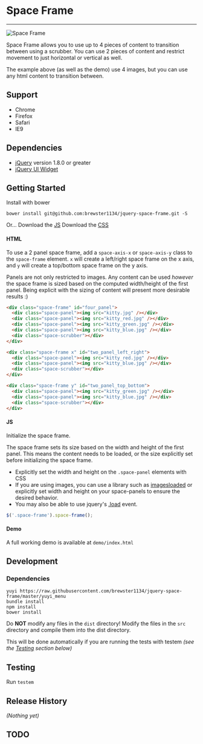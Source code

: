 # Space Frame
---

![Space Frame](http://i.imgur.com/W9sXrgK.gif)

Space Frame allows you to use up to 4 pieces of content to transition between using a scrubber.  You can use 2 pieces of content and restrict movement to just horizontal or vertical as well.

The example above (as well as the demo) use 4 images, but you can use any html content to transition between.

## Support

* Chrome
* Firefox
* Safari
* IE9

## Dependencies

* [jQuery](http://jquery.com) version 1.8.0 or greater
* [jQuery UI Widget](http://jqueryui.com/widget/)

## Getting Started
Install with bower

`bower install git@github.com:brewster1134/jquery-space-frame.git -S`

Or...
Download the [JS][js]
Download the [CSS][css]

[js]: https://raw.github.com/brewster1134/jquery-space-frame/master/dist/space-frame.js
[css]: https://raw.github.com/brewster1134/jquery-space-frame/master/dist/space-frame.css

#### HTML

To use a 2 panel space frame, add a `space-axis-x` or `space-axis-y` class to the `space-frame`
element.  `x` will create a left/right space frame on the x axis, and `y` will
create a top/bottom space frame on the y axis.

Panels are not only restricted to images.  Any content can be used *however* the
space frame is sized based on the computed width/height of the first panel.
Being explicit with the sizing of content will present more desirable results :)

```html
<div class="space-frame" id="four_panel">
  <div class="space-panel"><img src="kitty.jpg" /></div>
  <div class="space-panel"><img src="kitty_red.jpg" /></div>
  <div class="space-panel"><img src="kitty_green.jpg" /></div>
  <div class="space-panel"><img src="kitty_blue.jpg" /></div>
  <div class="space-scrubber"></div>
</div>

<div class="space-frame x" id="two_panel_left_right">
  <div class="space-panel"><img src="kitty_red.jpg" /></div>
  <div class="space-panel"><img src="kitty_blue.jpg" /></div>
  <div class="space-scrubber"></div>
</div>

<div class="space-frame y" id="two_panel_top_bottom">
  <div class="space-panel"><img src="kitty_green.jpg" /></div>
  <div class="space-panel"><img src="kitty_blue.jpg" /></div>
  <div class="space-scrubber"></div>
</div>
```

#### JS

Initialize the space frame.

The space frame sets its size based on the width and height of the first panel.  This means the content needs to be loaded, or the size explicitly set before initializing the space frame.

* Explicitly set the width and height on the `.space-panel` elements with CSS
* If you are using images, you can use a library such as [imagesloaded](https://github.com/desandro/imagesloaded) or explicitly set width and height on your space-panels to ensure the desired behavior.
* You may also be able to use jquery's [.load](http://api.jquery.com/load-event/) event.

```js
$('.space-frame').space-frame();
```

#### Demo

A full working demo is available at `demo/index.html`

## Development
### Dependencies

```shell
yuyi https://raw.githubusercontent.com/brewster1134/jquery-space-frame/master/yuyi_menu
bundle install
npm install
bower install
```

Do **NOT** modify any files in the `dist` directory!  Modify the files in the `src` directory and compile them into the dist directory.

This will be done automatically if you are running the tests with testem _(see the [Testing](#testing) section below)_

## Testing

Run `testem`

## Release History
_(Nothing yet)_

## TODO
